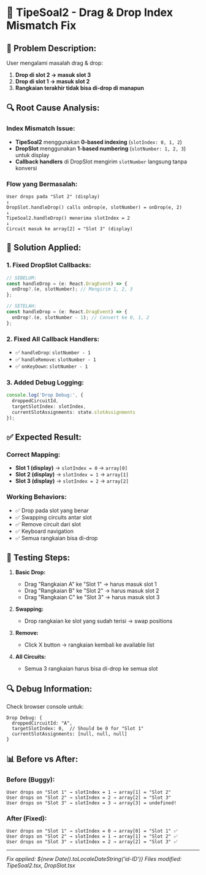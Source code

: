 # 🔧 TipeSoal2 - Drag & Drop Index Mismatch Fix

## 🐛 **Problem Description:**

User mengalami masalah drag & drop:
1. **Drop di slot 2 → masuk slot 3**
2. **Drop di slot 1 → masuk slot 2** 
3. **Rangkaian terakhir tidak bisa di-drop di manapun**

## 🔍 **Root Cause Analysis:**

### **Index Mismatch Issue:**
- **TipeSoal2** menggunakan **0-based indexing** (`slotIndex: 0, 1, 2`)
- **DropSlot** menggunakan **1-based numbering** (`slotNumber: 1, 2, 3`) untuk display
- **Callback handlers** di DropSlot mengirim `slotNumber` langsung tanpa konversi

### **Flow yang Bermasalah:**
```
User drops pada "Slot 2" (display)
↓
DropSlot.handleDrop() calls onDrop(e, slotNumber) = onDrop(e, 2)
↓  
TipeSoal2.handleDrop() menerima slotIndex = 2
↓
Circuit masuk ke array[2] = "Slot 3" (display)
```

## 🔧 **Solution Applied:**

### **1. Fixed DropSlot Callbacks:**
```typescript
// SEBELUM:
const handleDrop = (e: React.DragEvent) => {
  onDrop?.(e, slotNumber); // Mengirim 1, 2, 3
};

// SETELAH:
const handleDrop = (e: React.DragEvent) => {
  onDrop?.(e, slotNumber - 1); // Convert ke 0, 1, 2
};
```

### **2. Fixed All Callback Handlers:**
- ✅ `handleDrop`: `slotNumber - 1`
- ✅ `handleRemove`: `slotNumber - 1` 
- ✅ `onKeyDown`: `slotNumber - 1`

### **3. Added Debug Logging:**
```typescript
console.log('Drop Debug:', {
  droppedCircuitId,
  targetSlotIndex: slotIndex,
  currentSlotAssignments: state.slotAssignments
});
```

## ✅ **Expected Result:**

### **Correct Mapping:**
- **Slot 1 (display)** → `slotIndex = 0` → `array[0]`
- **Slot 2 (display)** → `slotIndex = 1` → `array[1]`  
- **Slot 3 (display)** → `slotIndex = 2` → `array[2]`

### **Working Behaviors:**
- ✅ Drop pada slot yang benar
- ✅ Swapping circuits antar slot
- ✅ Remove circuit dari slot
- ✅ Keyboard navigation
- ✅ Semua rangkaian bisa di-drop

## 🧪 **Testing Steps:**

1. **Basic Drop:**
   - Drag "Rangkaian A" ke "Slot 1" → harus masuk slot 1
   - Drag "Rangkaian B" ke "Slot 2" → harus masuk slot 2
   - Drag "Rangkaian C" ke "Slot 3" → harus masuk slot 3

2. **Swapping:**
   - Drop rangkaian ke slot yang sudah terisi → swap positions

3. **Remove:**
   - Click X button → rangkaian kembali ke available list

4. **All Circuits:**
   - Semua 3 rangkaian harus bisa di-drop ke semua slot

## 🔍 **Debug Information:**

Check browser console untuk:
```
Drop Debug: {
  droppedCircuitId: "A",
  targetSlotIndex: 0,  // Should be 0 for "Slot 1"
  currentSlotAssignments: [null, null, null]
}
```

## 📊 **Before vs After:**

### **Before (Buggy):**
```
User drops on "Slot 1" → slotIndex = 1 → array[1] = "Slot 2"
User drops on "Slot 2" → slotIndex = 2 → array[2] = "Slot 3"  
User drops on "Slot 3" → slotIndex = 3 → array[3] = undefined!
```

### **After (Fixed):**
```
User drops on "Slot 1" → slotIndex = 0 → array[0] = "Slot 1" ✅
User drops on "Slot 2" → slotIndex = 1 → array[1] = "Slot 2" ✅
User drops on "Slot 3" → slotIndex = 2 → array[2] = "Slot 3" ✅
```

---

*Fix applied: ${new Date().toLocaleDateString('id-ID')}*
*Files modified: TipeSoal2.tsx, DropSlot.tsx*